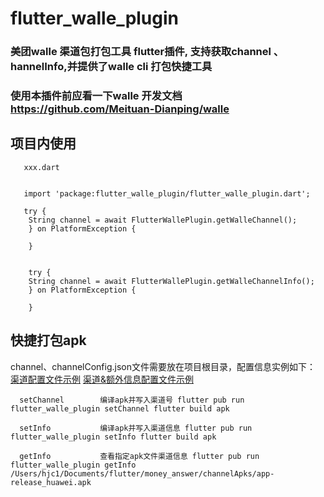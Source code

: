 # flutter_walle_plugin

### 美团walle 渠道包打包工具 flutter插件, 支持获取channel 、hannelInfo,并提供了walle cli 打包快捷工具

### 使用本插件前应看一下walle 开发文档 https://github.com/Meituan-Dianping/walle


## 项目内使用
```
   xxx.dart


   import 'package:flutter_walle_plugin/flutter_walle_plugin.dart';

   try {
    String channel = await FlutterWallePlugin.getWalleChannel();
    } on PlatformException {
      
    }


    try {
    String channel = await FlutterWallePlugin.getWalleChannelInfo();
    } on PlatformException {
      
    }

```



## 快捷打包apk
channel、channelConfig.json文件需要放在项目根目录，配置信息实例如下：
[渠道配置文件示例](https://github.com/Meituan-Dianping/walle/blob/master/app/channel)
[渠道&额外信息配置文件示例](https://github.com/Meituan-Dianping/walle/blob/master/app/config.json)
```
  setChannel        编译apk并写入渠道号 flutter pub run flutter_walle_plugin setChannel flutter build apk

  setInfo           编译apk并写入渠道信息 flutter pub run flutter_walle_plugin setInfo flutter build apk

  getInfo           查看指定apk文件渠道信息 flutter pub run flutter_walle_plugin getInfo /Users/hjc1/Documents/flutter/money_answer/channelApks/app-release_huawei.apk

```